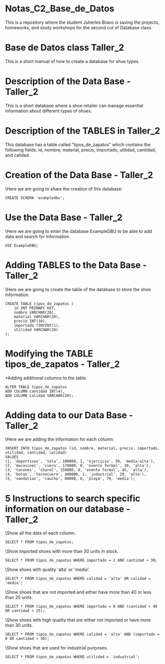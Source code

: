 # Notas\_C2\_Base\_de\_Datos

This is a repository where the student Juherles Bravo is saving the projects, homeworks, and study workshops for the second cut of Database class.

# Base de Datos class Taller\_2

This is a short manual of how to create a database for shoe types.

# Description of the Data Base - Taller\_2

This is a short database where a shoe retailer can manage essential information about different types of shoes.

# Description of the TABLES in Taller\_2

This database has a table called "tipos\_de\_zapatos" which contains the following fields: id, nombre, material, precio, importado, utilidad, cantidad, and calidad.

# Creation of the Data Base - Taller\_2

\Here we are going to share the creation of this database:

```
CREATE SCHEMA 'exampledbu';
```

# Use the Data Base - Taller\_2

\Here we are going to enter the database ExampleDBU to be able to add data and search for information.

```
USE ExampleDBU;
```

# Adding TABLES to the Data Base - Taller\_2

\Here we are going to create the table of the database to store the shoe information.

```
CREATE TABLE tipos_de_zapatos (
    id INT PRIMARY KEY,
    nombre VARCHAR(20),
    material VARCHAR(20),
    precio INT(10),
    importado TINYINT(1),
    utilidad VARCHAR(20)
);
```

# Modifying the TABLE tipos\_de\_zapatos - Taller\_2

\*Adding additional columns to the table.

```
ALTER TABLE tipos_de_zapatos
ADD COLUMN cantidad INT(4),
ADD COLUMN calidad VARCHAR(20);
```

# Adding data to our Data Base - Taller\_2

\Here we are adding the information for each column:

```
INSERT INTO tipos_de_zapatos (id, nombre, material, precio, importado, utilidad, cantidad, calidad)
VALUES
(1, 'deportivas', 'tela', 100000, 1, 'ejercicio', 50, 'media-alta'),
(2, 'mocasines', 'cuero', 170000, 0, 'evento formal', 30, 'alta'),
(3, 'tacones', 'charol', 150000, 0, 'evento formal', 45, 'alta'),
(4, 'botas', 'tecnocuero', 400000, 1, 'industrial', 20, 'alta'),
(5, 'sandalias', 'caucho', 80000, 0, 'playa', 70, 'media');
```

# 5 Instructions to search specific information on our database - Taller\_2

\Show all the data of each column.

```
SELECT * FROM tipos_de_zapatos;
```

\Show imported shoes with more than 30 units in stock.

```
SELECT * FROM tipos_de_zapatos WHERE importado = 1 AND cantidad > 30;
```

\Show shoes with quality 'alta' or 'media'.

```
SELECT * FROM tipos_de_zapatos WHERE calidad = 'alta' OR calidad = 'media';
```

\Show shoes that are not imported and either have more than 40 or less than 25 units.

```
SELECT * FROM tipos_de_zapatos WHERE importado = 0 AND (cantidad > 40 OR cantidad < 25);
```

\Show shoes with high quality that are either not imported or have more than 30 units.

```
SELECT * FROM tipos_de_zapatos WHERE calidad = 'alta' AND (importado = 0 OR cantidad > 30);
```

\Show shoes that are used for industrial purposes.

```
SELECT * FROM tipos_de_zapatos WHERE utilidad = 'industrial';
```

